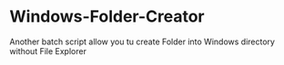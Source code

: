 # Windows-Folder-Creator
Another batch script allow you tu create Folder into Windows directory without File Explorer

